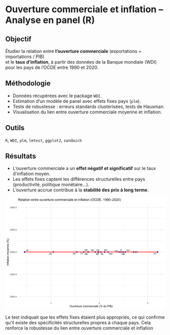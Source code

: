 # Ouverture commerciale et inflation – Analyse en panel (R)

## Objectif
Étudier la relation entre **l’ouverture commerciale** (exportations + importations / PIB)  
et le **taux d’inflation**, à partir des données de la Banque mondiale (WDI) pour les pays de l’OCDE entre 1990 et 2020.

## Méthodologie
- Données récupérées avec le package `WDI`.  
- Estimation d’un modèle de panel avec effets fixes pays (`plm`).  
- Tests de robustesse : erreurs standards clusterisées, tests de Hausman.  
- Visualisation du lien entre ouverture commerciale moyenne et inflation.  

## Outils
`R`, `WDI`, `plm`, `lmtest`, `ggplot2`, `sandwich`

## Résultats
- L’ouverture commerciale a un **effet négatif et significatif** sur le taux d’inflation moyen.  
- Les effets fixes captent les différences structurelles entre pays (productivité, politique monétaire…).  
- L’ouverture accrue contribue à la **stabilité des prix à long terme**.

![Graphique](open_inflation_plot.png)

Le test indiquait que les effets fixes étaient plus appropriés, ce qui confirme qu’il existe des spécificités structurelles propres à chaque pays.
Cela renforce la robustesse du lien entre ouverture commerciale et inflation